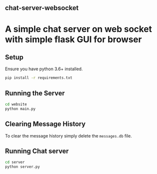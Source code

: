 ## chat-server-websocket
# A simple chat server on web socket with simple flask GUI for browser

## Setup

Ensure you have python 3.6+ installed.

```bash
pip install -r requirements.txt
```

## Running the Server

```bash
cd website
python main.py
```

## Clearing Message History

To clear the message history simply delete the `messages.db` file.

## Running Chat server
```bash
cd server
python server.py
```
